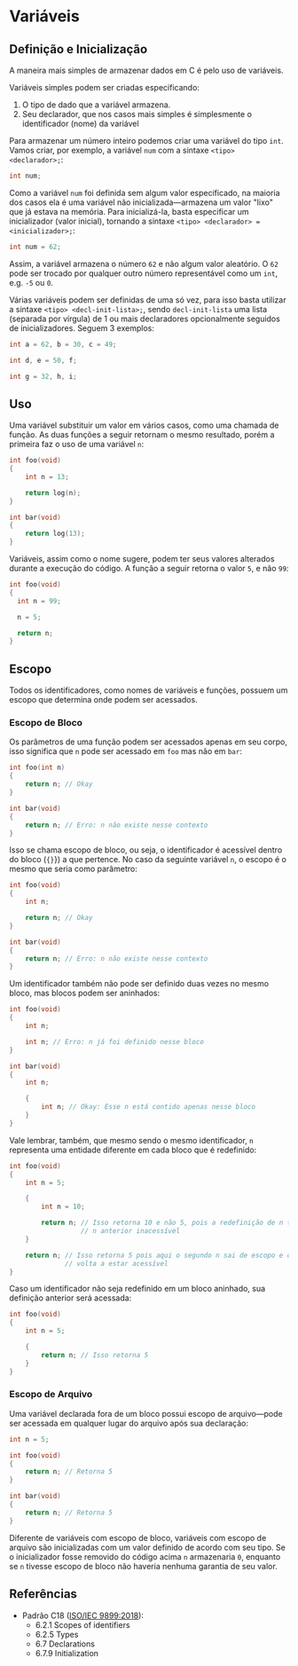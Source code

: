 # Variáveis

## Definição e Inicialização

A maneira mais simples de armazenar dados em C é pelo uso de variáveis.

Variáveis simples podem ser criadas especificando:

1. O tipo de dado que a variável armazena.
1. Seu declarador, que nos casos mais simples é simplesmente o identificador
   (nome) da variável

Para armazenar um número inteiro podemos criar uma variável do tipo `int`. Vamos
criar, por exemplo, a variável `num` com a sintaxe `<tipo> <declarador>;`:

```c
int num;
```

Como a variável `num` foi definida sem algum valor especificado, na maioria dos
casos ela é uma variável não inicializada—armazena um valor "lixo" que já estava
na memória. Para inicializá-la, basta especificar um inicializador (valor
inicial), tornando a sintaxe `<tipo> <declarador> = <inicializador>;`:

```c
int num = 62;
```

Assim, a variável armazena o número `62` e não algum valor aleatório. O `62`
pode ser trocado por qualquer outro número representável como um `int`, e.g.
`-5` ou `0`.

Várias variáveis podem ser definidas de uma só vez, para isso basta utilizar a
sintaxe `<tipo> <decl-init-lista>;`, sendo `decl-init-lista` uma lista (separada
por vírgula) de 1 ou mais declaradores opcionalmente seguidos de
inicializadores. Seguem 3 exemplos:

```c
int a = 62, b = 30, c = 49;

int d, e = 50, f;

int g = 32, h, i;
```

## Uso

Uma variável substituir um valor em vários casos, como uma chamada de função. As
duas funções a seguir retornam o mesmo resultado, porém a primeira faz o uso de
uma variável `n`:

```c
int foo(void)
{
    int n = 13;

    return log(n);
}

int bar(void)
{
    return log(13);
}
```

Variáveis, assim como o nome sugere, podem ter seus valores alterados durante a
execução do código. A função a seguir retorna o valor `5`, e não `99`:

```c
int foo(void)
{
  int n = 99;

  n = 5;

  return n;
}
```

## Escopo

Todos os identificadores, como nomes de variáveis e funções, possuem um escopo
que determina onde podem ser acessados.

### Escopo de Bloco

Os parâmetros de uma função podem ser acessados apenas em seu corpo, isso
significa que `n` pode ser acessado em `foo` mas não em `bar`:

```c
int foo(int n)
{
    return n; // Okay
}

int bar(void)
{
    return n; // Erro: n não existe nesse contexto
}
```

Isso se chama escopo de bloco, ou seja, o identificador é acessível dentro do
bloco (`{}`}) a que pertence. No caso da seguinte variável `n`, o escopo é o
mesmo que seria como parâmetro:

```c
int foo(void)
{
    int n;

    return n; // Okay
}

int bar(void)
{
    return n; // Erro: n não existe nesse contexto
}
```

Um identificador também não pode ser definido duas vezes no mesmo bloco, mas
blocos podem ser aninhados:

```c
int foo(void)
{
    int n;

    int n; // Erro: n já foi definido nesse bloco
}

int bar(void)
{
    int n;

    {
        int n; // Okay: Esse n está contido apenas nesse bloco
    }
}
```

Vale lembrar, também, que mesmo sendo o mesmo identificador, `n` representa uma
entidade diferente em cada bloco que é redefinido:

```c
int foo(void)
{
    int n = 5;

    {
        int n = 10;

        return n; // Isso retorna 10 e não 5, pois a redefinição de n torna o
                  // n anterior inacessível
    }

    return n; // Isso retorna 5 pois aqui o segundo n sai de escopo e o primeiro
              // volta a estar acessível
}
```

Caso um identificador não seja redefinido em um bloco aninhado, sua definição
anterior será acessada:

```c
int foo(void)
{
    int n = 5;

    {
        return n; // Isso retorna 5
    }
}
```

### Escopo de Arquivo

Uma variável declarada fora de um bloco possui escopo de arquivo—pode ser
acessada em qualquer lugar do arquivo após sua declaração:

```c
int n = 5;

int foo(void)
{
    return n; // Retorna 5
}

int bar(void)
{
    return n; // Retorna 5
}
```

Diferente de variáveis com escopo de bloco, variáveis com escopo de arquivo são
inicializadas com um valor definido de acordo com seu tipo. Se o inicializador
fosse removido do código acima `n` armazenaria `0`, enquanto se `n` tivesse
escopo de bloco não haveria nenhuma garantia de seu valor.

## Referências

- Padrão C18 ([ISO/IEC 9899:2018](https://www.iso.org/standard/74528.html)):
  - 6.2.1 Scopes of identifiers
  - 6.2.5 Types
  - 6.7 Declarations
  - 6.7.9 Initialization
